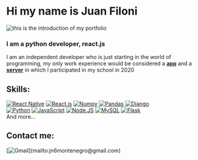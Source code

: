 # Hi my name is Juan Filoni

![this is the introduction of my portfolio](https://plus.unsplash.com/premium_photo-1661882403999-46081e67c401?fm=jpg&q=60&w=3000&ixlib=rb-4.0.3&ixid=M3wxMjA3fDB8MHxzZWFyY2h8NXx8cHJvZ3JhbWFjaW9ufGVufDB8fDB8fHww)

### I am a python developer, react.js

I am an independent developer who is just starting in the world of programming, my only work experience would be considered a [**app**](https://github.com/agusjaimez/VilladaAppG3-AppMobile)  and a [**server**](https://github.com/agusjaimez/VilladaAppG3-Server) in which I participated in my school in 2020

## Skills:
[![React Native](https://img.shields.io/badge/react_native-007396?style=for-the-badge&logo=react&logoColor=white&labelColor=101010)]()
[![React.js](https://img.shields.io/badge/react.js-007396?style=for-the-badge&logo=react&logoColor=white&labelColor=101010)]()
[![Numpy](https://img.shields.io/badge/numpy-007396?style=for-the-badge&logo=numpy&logoColor=white&labelColor=101010)]()
[![Pandas](https://img.shields.io/badge/pandas-007396?style=for-the-badge&logo=pandas&logoColor=white&labelColor=101010)]()
[![Django](https://img.shields.io/badge/Django-007396?style=for-the-badge&logo=django&logoColor=white&labelColor=101010)]()
</br>
[![Python](https://img.shields.io/badge/python-007396?style=for-the-badge&logo=python&logoColor=white&labelColor=101010)]()
[![JavaScript](https://img.shields.io/badge/JavaScript-F7DF1E?style=for-the-badge&logo=javascript&logoColor=white&labelColor=101010)]()
[![Node.JS](https://img.shields.io/badge/Node.JS-339933?style=for-the-badge&logo=node.js&logoColor=white&labelColor=101010)]()
[![MySQL](https://img.shields.io/badge/MySQL-4479A1?style=for-the-badge&logo=mysql&logoColor=white&labelColor=101010)]()
[![Flask](https://img.shields.io/badge/flask-007396?style=for-the-badge&logo=flask&logoColor=white&labelColor=101010)]()
</br>
And more...


## Contact me:

[![Gmail](https://img.shields.io/badge/jn6montenegro@gmail.com-my_personal_email_(slow_response)-D14836?style=for-the-badge&logo=gmail&logoColor=white&labelColor=101010)](mailto:jn6montenegro@gmail.com)
<!--

**jemf17/jemf17** is a ✨ _special_ ✨ repository because its `README.md` (this file) appears on your GitHub profile.

Here are some ideas to get you started:

- 🔭 I’m currently working on ...
- 🌱 I’m currently learning ...
- 👯 I’m looking to collaborate on ...
- 🤔 I’m looking for help with ...
- 💬 Ask me about ...
- 📫 How to reach me: ...
- 😄 Pronouns: ...
- ⚡ Fun fact: ...
-->
